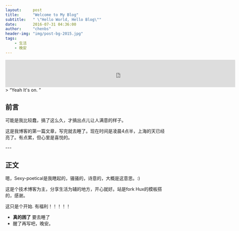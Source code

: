 ```yaml
---
layout:     post
title:      "Welcome to My Blog"
subtitle:   " \"Hello World, Hello Blog\""
date:       2016-07-31 04:36:00
author:     "chenbs"
header-img: "img/post-bg-2015.jpg"
tags:
    - 生活
    - 晚安
---
```

<iframe frameborder="no" border="0" marginwidth="0" marginheight="0" width="720" height="86" src="http://music.163.com/outchain/player?type=2&id=35030225&auto=1&height=66"></iframe>
> “Yeah It's on. ”


## 前言

可能是我比较蠢，搞了这么久，才搞出点儿让人满意的样子。


这是我博客的第一篇文章，写完就去睡了。现在时间是凌晨4点半，上海的天已经亮了。有点累，但心里是喜悦的。


<p id = "build"></p>
---

## 正文

嗯，Sexy-poetical是我瞎起的，骚骚的，诗意的，大概是这意思。:)

这是个技术博客为主，分享生活为辅的地方，开心就好。站是fork Hux的模板搭的，感谢。

这只是个开始. 有福利！！！！！

* **真的困了** 要去睡了
* 醒了再写吧，晚安。


